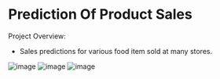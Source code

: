# Prediction Of Product Sales 

Project Overview:
- Sales predictions for various food item sold at many stores.

![image](https://github.com/clovestad/Prediction_of_Product_Sales/assets/103072823/184644d4-0668-469c-ae32-5446a86dccd4)
![image](https://github.com/clovestad/Prediction_of_Product_Sales/assets/103072823/71c69f94-19f9-481a-a9b1-80c60c812a17)
![image](https://github.com/clovestad/Prediction_of_Product_Sales/assets/103072823/3d03c6a8-9615-4b79-9c82-713a3e70527e)
